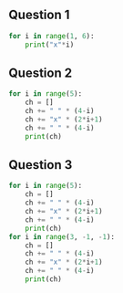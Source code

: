 ## Question 1
```python
for i in range(1, 6):
    print("x"*i)
```
## Question 2

```python
for i in range(5):
    ch = []
    ch += " " * (4-i)
    ch += "x" * (2*i+1)
    ch += " " * (4-i)
    print(ch)
```
## Question 3
```python
for i in range(5):
    ch = []
    ch += " " * (4-i)
    ch += "x" * (2*i+1)
    ch += " " * (4-i)
    print(ch)
for i in range(3, -1, -1):
    ch = []
    ch += " " * (4-i)
    ch += "x" * (2*i+1)
    ch += " " * (4-i)
    print(ch)
```
